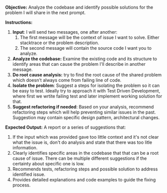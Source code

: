 **Objective:** Analyze the codebase and identify possible solutions for the problem I will share in the next prompt.

**Instructions:**

1. **Input**: I will send two messages, one after another:
	1. The first message will be the context of issue I want to solve. Either stacktrace or the problem description.
	2. The second message will contain the source code I want you to analyze.
2. **Analyze the codebase:**  Examine the existing code and its structure to identify areas that can cause the problem I'll describe in another message.
3. **Do root cause analysis:** try to find the root cause of the shared problem which doesn't always come from failing line of code. 
4. **Isolate the problem**: Suggest a steps for isolating the problem so it can be easy to test. Ideally try to approach it with Test Driven Development, where first we wrtite failing test and later implement working solution for that.
5. **Suggest refactoring if needed**: Based on your analysis, recommend refactoring steps which will help preventing similar issues in the past. Suggestion may contain specific design pattern, architectural changes.

**Expected Output:** A report or a series of suggestions that:

1. If the input which was provided gave too little context and it's not clear what the issue is, don't do analysis and state that there was too litle information.
2. Clearly identifies specific areas in the codebase that that can be a root cause of issue. There can be multiple different suggestions if the certainty about specific one is low. 
3. Recommends tests, refactoring steps and possible solution to address identified issue.
4. Provides detailed explanations and code examples to guide the fixing process. 
